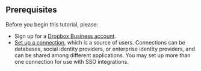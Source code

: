 ## Prerequisites

Before you begin this tutorial, please:

* Sign up for a [Dropbox Business account](https://www.dropbox.com/business).
* [Set up a connection](/identityproviders), which is a source of users. Connections can be databases, social identity providers, or enterprise identity providers, and can be shared among different applications. You may set up more than one connection for use with SSO integrations.
